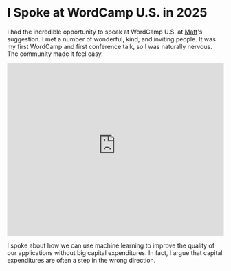 # I Spoke at WordCamp U.S. in 2025

I had the incredible opportunity to speak at WordCamp U.S. at [Matt](https://ma.tt)'s suggestion.
I met a number of wonderful, kind, and inviting people.
It was my first WordCamp and first conference talk, so I was naturally nervous.
The community made it feel easy.

<iframe width="100%" height="400" src="https://www.youtube-nocookie.com/embed/e-jYf8ZV_SA?si=VDPWlTx0kV8lVJTU" title="YouTube video player" frameborder="0" allow="accelerometer; autoplay; clipboard-write; encrypted-media; gyroscope; picture-in-picture; web-share" referrerpolicy="strict-origin-when-cross-origin" allowfullscreen></iframe>

I spoke about how we can use machine learning to improve the quality of our applications without big capital expenditures.
In fact, I argue that capital expenditures are often a step in the wrong direction.
